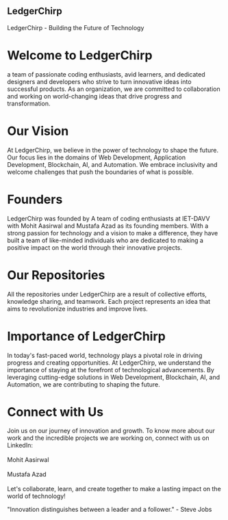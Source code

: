 ## LedgerChirp 
LedgerChirp - Building the Future of Technology


# Welcome to LedgerChirp 
a team of passionate coding enthusiasts, avid learners, and dedicated designers and developers who strive to turn innovative ideas into successful products. As an organization, we are committed to collaboration and working on world-changing ideas that drive progress and transformation.

# Our Vision
At LedgerChirp, we believe in the power of technology to shape the future. Our focus lies in the domains of Web Development, Application Development, Blockchain, AI, and Automation. We embrace inclusivity and welcome challenges that push the boundaries of what is possible.

# Founders
LedgerChirp was founded by A team of coding enthusiasts at IET-DAVV with Mohit Aasirwal and Mustafa Azad as its founding members. With a strong passion for technology and a vision to make a difference, they have built a team of like-minded individuals who are dedicated to making a positive impact on the world through their innovative projects.

# Our Repositories
All the repositories under LedgerChirp are a result of collective efforts, knowledge sharing, and teamwork. Each project represents an idea that aims to revolutionize industries and improve lives.

# Importance of LedgerChirp
In today's fast-paced world, technology plays a pivotal role in driving progress and creating opportunities. At LedgerChirp, we understand the importance of staying at the forefront of technological advancements. By leveraging cutting-edge solutions in Web Development, Blockchain, AI, and Automation, we are contributing to shaping the future.

# Connect with Us
Join us on our journey of innovation and growth. To know more about our work and the incredible projects we are working on, connect with us on LinkedIn:<br>
<br>Mohit Aasirwal<br>
<br>Mustafa Azad<br>
<br>Let's collaborate, learn, and create together to make a lasting impact on the world of technology!

"Innovation distinguishes between a leader and a follower." - Steve Jobs
<!--

**Here are some ideas to get you started:**

🙋‍♀️ A short introduction - what is your organization all about?
🌈 Contribution guidelines - how can the community get involved?
👩‍💻 Useful resources - where can the community find your docs? Is there anything else the community should know?
🍿 Fun facts - what does your team eat for breakfast?
🧙 Remember, you can do mighty things with the power of [Markdown](https://docs.github.com/github/writing-on-github/getting-started-with-writing-and-formatting-on-github/basic-writing-and-formatting-syntax)
-->
